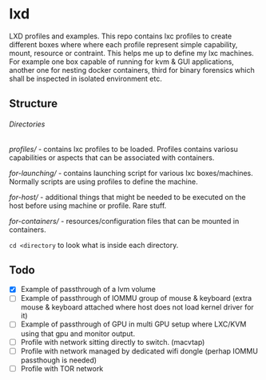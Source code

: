# lxd
LXD profiles and examples. This repo contains lxc profiles to create different boxes where where each profile represent simple capability, mount, resource or contraint. This helps me up to define my lxc machines. For example one box capable of running for kvm & GUI applications, another one for nesting docker containers, third for binary forensics which shall be inspected in isolated environment etc.

## Structure
###### Directories
*profiles/* - contains lxc profiles to be loaded. Profiles contains variosu capabilities or aspects that can be associated with containers.

*for-launching/* - contains launching script for various lxc boxes/machines. Normally scripts are using profiles to define the machine.

*for-host/* - additional things that might be needed to be executed on the host before using machine or profile. Rare stuff.

*for-containers/* - resources/configuration files that can be mounted in containers.

`cd <directory` to look what is inside each directory.

## Todo
- [x] Example of passthrough of a lvm volume
- [ ] Example of passthrough of IOMMU group of mouse & keyboard (extra mouse & keyboard attached where host does not load kernel driver for it) 
- [ ] Example of passthrough of GPU in multi GPU setup where LXC/KVM using that gpu and monitor output.
- [ ] Profile with network sitting directly to switch. (macvtap)
- [ ] Profile with network managed by dedicated wifi dongle (perhap IOMMU passthough is needed)
- [ ] Profile with TOR network
